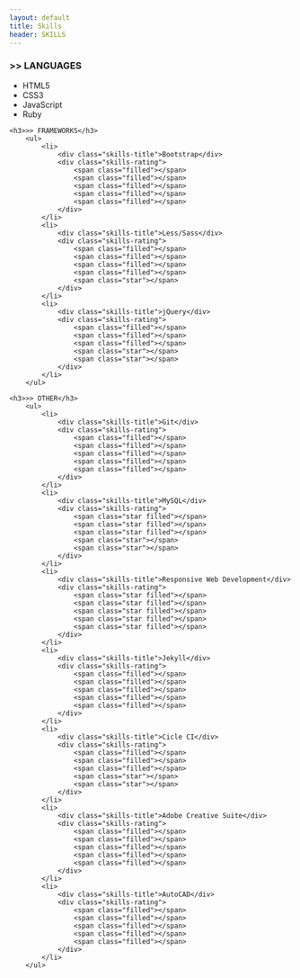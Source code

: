 ```yaml
---
layout: default
title: Skills
header: SKILLS
---
```


<div id="skills">
    <h3>>> LANGUAGES</h3>
        <ul>
            <li>
                <div class="skills-title">HTML5</div>
                <div class="skills-rating">
                    <span class="filled"></span>
                    <span class="filled"></span>
                    <span class="filled"></span>
                    <span class="filled"></span>
                    <span class="filled"></span>
                </div>
            </li>
            <li>
                <div class="skills-title">CSS3</div>
                <div class="skills-rating">
                    <span class="filled"></span>
                    <span class="filled"></span>
                    <span class="filled"></span>
                    <span class="filled"></span>
                    <span class="filled"></span>
                </div>
            </li>
            <li>
                <div class="skills-title">JavaScript</div>
                <div class="skills-rating">
                    <span class="filled"></span>
                    <span class="filled"></span>
                    <span class="filled"></span>
                    <span class="star"></span>
                    <span class="star"></span>
                </div>
            </li>
            <li>
                <div class="skills-title">Ruby</div>
                <div class="skills-rating">
                    <span class="filled"></span>
                    <span class="filled"></span>
                    <span class="filled"></span>
                    <span class="star"></span>
                    <span class="star"></span>
                </div>
            </li>
        </ul>
            
    <h3>>> FRAMEWORKS</h3>
        <ul>
            <li>
                <div class="skills-title">Bootstrap</div>
                <div class="skills-rating">
                    <span class="filled"></span>
                    <span class="filled"></span>
                    <span class="filled"></span>
                    <span class="filled"></span>
                    <span class="filled"></span>
                </div>
            </li>
            <li>
                <div class="skills-title">Less/Sass</div>
                <div class="skills-rating">
                    <span class="filled"></span>
                    <span class="filled"></span>
                    <span class="filled"></span>
                    <span class="filled"></span>
                    <span class="star"></span>
                </div>
            </li>
            <li>
                <div class="skills-title">jQuery</div>
                <div class="skills-rating">
                    <span class="filled"></span>
                    <span class="filled"></span>
                    <span class="filled"></span>
                    <span class="star"></span>
                    <span class="star"></span>
                </div>
            </li>
        </ul>

    <h3>>> OTHER</h3>
        <ul>
            <li>
                <div class="skills-title">Git</div>
                <div class="skills-rating">
                    <span class="filled"></span>
                    <span class="filled"></span>
                    <span class="filled"></span>
                    <span class="filled"></span>
                    <span class="filled"></span>
                </div>
            </li>
            <li>
                <div class="skills-title">MySQL</div>
                <div class="skills-rating">
                    <span class="star filled"></span>
                    <span class="star filled"></span>
                    <span class="star filled"></span>
                    <span class="star"></span>
                    <span class="star"></span>
                </div>
            </li>
            <li>
                <div class="skills-title">Responsive Web Development</div>
                <div class="skills-rating">
                    <span class="star filled"></span>
                    <span class="star filled"></span>
                    <span class="star filled"></span>
                    <span class="star filled"></span>
                    <span class="star filled"></span>
                </div>
            </li>
            <li>
                <div class="skills-title">Jekyll</div>
                <div class="skills-rating">
                    <span class="filled"></span>
                    <span class="filled"></span>
                    <span class="filled"></span>
                    <span class="filled"></span>
                    <span class="filled"></span>
                </div>
            </li>
            <li>
                <div class="skills-title">Cicle CI</div>
                <div class="skills-rating">
                    <span class="filled"></span>
                    <span class="filled"></span>
                    <span class="filled"></span>
                    <span class="star"></span>
                    <span class="star"></span>
                </div>
            </li>
            <li>
                <div class="skills-title">Adobe Creative Suite</div>
                <div class="skills-rating">
                    <span class="filled"></span>
                    <span class="filled"></span>
                    <span class="filled"></span>
                    <span class="filled"></span>
                    <span class="filled"></span>
                </div>
            </li>
            <li>
                <div class="skills-title">AutoCAD</div>
                <div class="skills-rating">
                    <span class="filled"></span>
                    <span class="filled"></span>
                    <span class="filled"></span>
                    <span class="filled"></span>
                    <span class="filled"></span>
                </div>
            </li>
        </ul>
</div>	